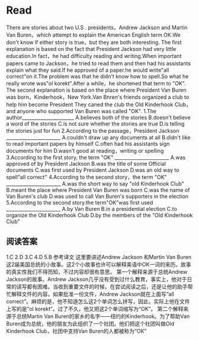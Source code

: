 # Read
There are stories about two U.S . presidents，Andrew Jackson and Martin Van Buren，which attempt to explain the American English term OK.We don't know if either story is true，but they are both interesting. The first explanation is based on the fact that President Jackson had very little education.In fact，he had difficulty reading and writing.When important papers came to Jackson，he tried to read them and then had his assistants explain what they said.If he approved of a paper.he would write"all correct"on it.The problem was that he didn't know how to spell.So what he really wrote was"ol korekt".After a while，he shortened that term to "OK".
The second explanation is based on the place where President Van Buren was born，Kinderhook，New York.Van Bnren's friends organized a club to help him become President They caned the club the Old Kinderhook Club，and anyone who supported Van Buren was called "OK".
1.The author______________________
A.believes both of the stories
B.doesn't believe a word of the stories
C.is not sure whether the stories are true
D.is telling the stories just for fun
2.According to the passage，President Jackson _______________________
A.couldn't draw up any documents at all
B.didn't like to read important papers by himself
C.often had his assistants sign documents for him
D.wasn't good at reading，writing or spelling
3.According to the first story, the term "OK" _______________________
A.was approved of by President Jackson
B.was the title of some Official documents
C.was first used by President Jackson
D.was an old way to spell"all correct’’
4.According to the second story，the term "OK" _______________________
A.was the short way to say "old Kinderhook Club"
B.meant the place where President Van Buren was born
C.was the name of Van Buren's club
D.was used to call Van Buren's supporters in the election
5.According to the second story.the term"OK"was first used _______________________
A.by Van Buren
B.in a presidential election
C.to organize the Old Kinderhook Club
D.by the members of the "Old Kinderhook Club"
## 阅读答案
1.C
2.D
3.C
4.D
5.B
参考译文
这里要讲述Andrew Jackson 和Martin Van Buren这2届美国总统的小故事。这2个小故事也许可以解释美语中OK一词的来历。故事的真实性我们不得而知，不过内容却很有意思。
第一个解释来源于总统Andrew Jackson的故事。Andrew Jackson几乎没有受到过什么教育，事实上，他对于日常的读写都有困难。当收到重要文件的时候，在尝试阅读之后，还是让他的助手帮忙解释文件的内容。如果批准一份文件，Andrew Jackson就在上面写“all correct”。麻烦的是，他不知道怎么这2个单词怎么拼写，因此，实际上他在文件上写的是“ol korekt”。过了不久，他又把这2个单词缩写为“OK”。
第二个解释来源于总统Martin Van Buren的家乡的名字——纽约的Kinderhook。为了帮助Van Buren成为总统，他的朋友为此组织了一个社团。他们把这个社团叫做Old Kinderhook Club，社团中支持Van Buren的人都被称为“OK”
